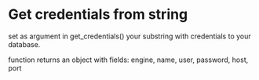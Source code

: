 # Get credentials from string

set as argument in get_credentials() your substring with credentials to your database.


function returns an object with fields: engine, name, user, password, host, port
